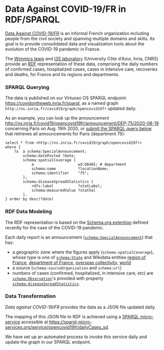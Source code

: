# Data Against COVID-19/FR in RDF/SPARQL

[Data Against COVID-19/FR](https://opencovid19-fr.github.io/) is an informal French organization including people from the civil society and spanning multiple domains and skills. Its goal is to provide consolidated data and visualization tools about the evolution of the COVID-19 pandemic in France.

The [Wimmics team](https://team.inria.fr/wimmics/) and [I3S laboratory](http://www.i3s.unice.fr/) (University Côte d'Azur, Inria, CNRS) provide an [RDF](https://en.wikipedia.org/wiki/Resource_Description_Framework) representation of these data, comprising the daily numbers of confirmed cases, hospitalized cases, cases in intensive care, recoveries and deaths, for France and its regions and departments.


### SPARQL Querying

The data is published on our Virtuoso OS SPARQL endpoint: https://covidontheweb.inria.fr/sparql, as a named graph `http://ns.inria.fr/covid19/graph/opencovid19fr` updated daily.

As an example, you can look up the announcement http://ns.inria.fr/covid19/opencovid19fr/announcement/DEP-75/2020-08-19 concerning Paris on Aug. 19th 2020, or [submit the SPARQL query below](https://covidontheweb.inria.fr/sparql?default-graph-uri=&query=select+*+from+%3Chttp%3A%2F%2Fns.inria.fr%2Fcovid19%2Fgraph%2Fopencovid19fr%3E%0D%0Awhere+{%0D%0A++++%3Fa++a+schema%3ASpecialAnnouncement%3B%0D%0A++++++++schema%3AdatePosted+%3Fdate%3B%0D%0A++++++++schema%3AspatialCoverage+[%0D%0A++++++++++++a++++++++++++++++++++wd%3AQ6465%3B+%23+department%0D%0A++++++++++++schema%3Aname++++++++++%3FlocationName%3B%0D%0A++++++++++++schema%3Aidentifier++++%2275%22%3B%0D%0A++++++++]%3B%0D%0A++++++++schema%3AdiseaseSpreadStatistics+[%0D%0A++++++++++++rdfs%3Alabel+++++++++++%3FstatLabel%3B%0D%0A++++++++++++schema%3AmeasuredValue+%3FstatVal%0D%0A++++++++].%0D%0A}+order+by+desc(%3Fdate)) that retrieves all announcements for Paris (department 75):

```sparql
select * from <http://ns.inria.fr/covid19/graph/opencovid19fr>
where {
    ?a  a schema:SpecialAnnouncement;
        schema:datePosted ?date;
        schema:spatialCoverage [
            a                    wd:Q6465; # department
            schema:name          ?locationName;
            schema:identifier    "75";
        ];
        schema:diseaseSpreadStatistics [
            rdfs:label           ?statLabel;
            schema:measuredValue ?statVal
        ].
} order by desc(?date)
```

### RDF Data Modeling

The RDF representation is based on the [Schema.org extention](http://blog.schema.org/2020/03/schema-for-coronavirus-special.html) defined recently for the case of the COVID-19 pandemic.

Each daily report is an announcement ([`schema:SpecialAnnouncement`](https://schema.org/SpecialAnnouncement)) that has:
- a geographic zone where the figures apply (`schema:spatialCoverage`), whose type is one of [`schema:State`](http://schema.org/State]) and Wikidata entities [region of France](http://www.wikidata.org/entity/Q36784), [department of France](http://www.wikidata.org/entity/Q6465), [overseas collectivity](http://www.wikidata.org/entity/Q719487), [world](http://www.wikidata.org/entity/Q16502)
- a source (`schema:sourceOrganization` and `schema:url`)
- numbers of cases (confirmed, hospitalized, in intensive care, etc) are [`schema:Observation`](https://schema.org/Observation)'s provided with property [`schema:diseaseSpreadStatistics`](https://schema.org/diseaseSpreadStatistics).


### Data Transformation

_Data against COVID-19/FR_  provides the data as a JSON file updated daily.

The mapping of this JSON file to RDF is achieved using a [SPARQL micro-service](https://github.com/frmichel/sparql-micro-service) accessible at https://sparql-micro-services.org/service/opencovid19fr/dailyCases_sd.

We have set up an automated process to invoke this service daily and update the graph in our SPARQL endpoint.

